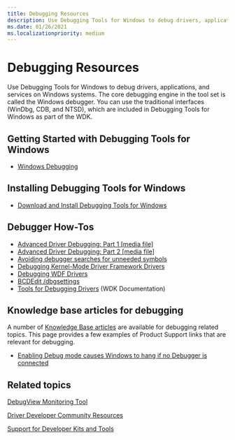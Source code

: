 ```yaml
---
title: Debugging Resources
description: Use Debugging Tools for Windows to debug drivers, applications, and services on Windows systems.
ms.date: 01/26/2021
ms.localizationpriority: medium
---
```


# Debugging Resources

Use Debugging Tools for Windows to debug drivers, applications, and services on Windows systems. The core debugging engine in the tool set is called the Windows debugger. You can use the traditional interfaces (WinDbg, CDB, and NTSD), which are included in Debugging Tools for Windows as part of the WDK.

## <span id="Getting_Started_with_Debugging_Tools_for_Windows"></span><span id="getting_started_with_debugging_tools_for_windows"></span><span id="GETTING_STARTED_WITH_DEBUGGING_TOOLS_FOR_WINDOWS"></span>Getting Started with Debugging Tools for Windows

- [Windows Debugging](index.md)

## <span id="Installing_Debugging_Tools_for_Windows"></span><span id="installing_debugging_tools_for_windows"></span><span id="INSTALLING_DEBUGGING_TOOLS_FOR_WINDOWS"></span>Installing Debugging Tools for Windows

- [Download and Install Debugging Tools for Windows](../download-the-wdk.md)

## <span id="Debugger_How-Tos"></span><span id="debugger_how-tos"></span><span id="DEBUGGER_HOW-TOS"></span>Debugger How-Tos

- [Advanced Driver Debugging: Part 1 \[media file\]](https://download.microsoft.com/download/B/1/6/B161948D-EDE1-4AEF-8776-AD485CDDCD9E/TDDR05003.wvx)
- [Advanced Driver Debugging: Part 2 \[media file\]](https://download.microsoft.com/download/B/1/6/B161948D-EDE1-4AEF-8776-AD485CDDCD9E/TDDR05004.wvx)
- [Avoiding debugger searches for unneeded symbols](./avoiding-debugger-searches-for-unneeded-symbols.md)
- [Debugging Kernel-Mode Driver Framework Drivers](../wdf/debugging-kernel-mode-driver-framework-drivers.md)
- [Debugging WDF Drivers](./debug-universal-drivers---step-by-step-lab--echo-kernel-mode-.md)
- [BCDEdit /dbgsettings](../devtest/bcdedit--dbgsettings.md)
-  [Tools for Debugging Drivers](../devtest/tools-for-debugging-drivers.md) (WDK Documentation)

## <span id="Knowledge_base_articles_for_debugging"></span><span id="knowledge_base_articles_for_debugging"></span><span id="KNOWLEDGE_BASE_ARTICLES_FOR_DEBUGGING"></span>Knowledge base articles for debugging

A number of [Knowledge Base articles](https://support.microsoft.com/) are available for debugging related topics. This page provides a few examples of Product Support links that are relevant for debugging.

- [Enabling Debug mode causes Windows to hang if no Debugger is connected](/troubleshoot/windows-server/performance/enable-debug-mode-causes-hang)

## <span id="related_topics"></span>Related topics

[DebugView Monitoring Tool](/sysinternals/downloads/debugview)

[Driver Developer Community Resources](/previous-versions/gg454528(v=msdn.10))

[Support for Developer Kits and Tools](/previous-versions/gg454528(v=msdn.10))
